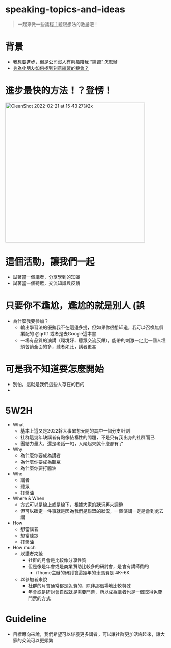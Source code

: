 # speaking-topics-and-ideas
> 一起來做一些議程主題跟想法的激盪吧！

# 背景
* [我想要進步，但是公司沒人有興趣陪我 “練習” 怎麼辦](https://github.com/PureFuncInc/developer-career-faqs/issues/12)
* [身為小朋友如何找到刻意練習的機會？](https://github.com/PureFuncInc/developer-career-faqs/issues/13)

# 進步最快的方法！？登愣！
<img width="438" alt="CleanShot 2022-02-21 at 15 43 27@2x" src="https://user-images.githubusercontent.com/6296280/154910224-9ad85ff5-5fb3-456a-938a-d7ca869f0a5a.png">

# 這個活動，讓我們一起
* 試著當一個講者，分享學到的知識
* 試著當一個聽眾，交流知識與反饋

# 只要你不尷尬，尷尬的就是別人 (誤
* 為什麼我要參加？
  * 輸出學習法的優勢我不在這邊多提，但如果你很想知道，我可以召喚無償業配的 @qrtt1 或者是去Google這本書
  * 一場有品質的演講（環境好、聽眾交流反饋），能帶的刺激一定比一個人埋頭苦讀全面的多，聽者如此，講者更甚

# 可是我不知道要怎麼開始
* 別怕，這就是我們這些人存在的目的
* 


# 5W2H
* What
  * 基本上這又是2022幹大事異想天開的其中一個分支計劃
  * 社群這幾年缺講者有點像結構性的問題，不是只有我出身的社群而已
  * 團結力量大，還是老話一句，人聚起來就什麼都有了
* Why
  * 為什麼你要成為講者
  * 為什麼你要成為聽眾
  * 為什麼你要打醬油 
* Who
  * 講者
  * 聽眾
  * 打醬油 
* Where & When
  * 方式可以是線上或是線下，根據大家的狀況再來調整
  * 但可以確定一件事就是因為我們是聯盟的狀況，一個演講一定是會到處去講
* How
  * 想當講者
  * 想當聽眾 
  * 打醬油
* How much
  * 以講者來說 
    * 社群的月會是比較像分享性質
    * 但是像是年會或是商業贊助比較多的研討會，是會有講師費的
      * iThome主辦的研討會這幾年的車馬費是 4K~6K
  * 以參加者來說
    * 社群的月會通常都是免費的，除非那個場地比較特殊
    * 年會或是研討會自然就是需要門票，所以成為講者也是一個取得免費門票的方式

# Guideline
* 目標導向來說，我們希望可以培養更多講者，可以讓社群更加活絡起來，讓大家的交流可以更頻繁

